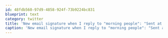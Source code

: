 ```yaml
---
id: 48fdb560-97d9-4858-924f-73b9224bc831
blueprint: text
category: twitter
title: 'New email signature when I reply to "morning people": "Sent at 2am while you were fast asleep"'
caption: 'New email signature when I reply to "morning people": "Sent at 2am while you were fast asleep"'
---
```

